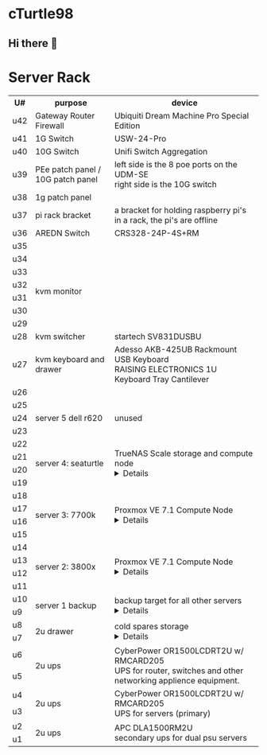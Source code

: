 
# cTurtle98

## Hi there 👋

<!--
**cTurtle98/cTurtle98** is a ✨ _special_ ✨ repository because its `README.md` (this file) appears on your GitHub profile.

Here are some ideas to get you started:

- 🔭 I’m currently working on ...
- 🌱 I’m currently learning ...
- 👯 I’m looking to collaborate on ...
- 🤔 I’m looking for help with ...
- 💬 Ask me about ...
- 📫 How to reach me: ...
- 😄 Pronouns: ...
- ⚡ Fun fact: ...
-->

# Server Rack

<table>
  <tr>
    <th> U# </th>
    <th> purpose </th>
    <th> device </th>
  </tr>
  <tr>
    <td> u42 </td>
    <td> Gateway Router Firewall </td>
    <td>
      Ubiquiti Dream Machine Pro Special Edition
    </td>
  </tr>
  <tr>
    <td> u41 </td>
    <td> 1G Switch </td>
    <td> USW-24-Pro </td>
  </tr>
  <tr>
    <td> u40 </td>
    <td> 10G Switch </td>
    <td> Unifi Switch Aggregation </td>
  </tr>
  <tr>
    <td> u39 </td>
    <td> PEe patch panel / 10G patch panel </td>
    <td> left side is the 8 poe ports on the UDM-SE<br>
         right side is the 10G switch
    </td>
  </tr>
  <tr>
    <td> u38 </td>
    <td> 1g patch panel </td>
    <td>  </td>
  </tr>
  <tr>
    <td> u37 </td>
    <td> pi rack bracket </td>
    <td> a bracket for holding raspberry pi's in a rack, the pi's are offline </td>
  </tr>
  <tr>
    <td> u36 </td>
    <td  > AREDN Switch </td>
    <td  > CRS328-24P-4S+RM </td>
  </tr>
  <tr>
    <td> u35 </td>
  </tr>
  <tr>
    <td> u34 </td>
    <td rowspan="6" > kvm monitor </td>
    <td rowspan="6" > </td>
  </tr>
  <tr>
    <td> u33 </td>
  </tr>
  <tr>
    <td> u32 </td>
  </tr>
  <tr>
    <td> u31 </td>
  </tr>
  <tr>
    <td> u30 </td>
  </tr>
  <tr>
    <td> u29 </td>
  </tr>
  <tr>
    <td> u28 </td>
    <td> kvm switcher </td>
    <td> startech SV831DUSBU </td>
  </tr>
  <tr>
    <td> u27 </td>
    <td> kvm keyboard and drawer </td>
    <td>
      Adesso AKB-425UB Rackmount USB Keyboard <br>
      RAISING ELECTRONICS 1U Keyboard Tray Cantilever
    </td>
  </tr>
  <tr>
    <td> u26 </td>
  </tr>
  <tr>
    <td> u25 </td>
  </tr>
  <tr>
    <td> u24 </td>
    <td> server 5 dell r620 </td>
    <td> unused </td>
  </tr>
  <tr>
    <td> u23 </td>
  </tr>
  <tr>
    <td> u22 </td>
    <td rowspan="4"> server 4: seaturtle </td>
    <td rowspan="4">
    TrueNAS Scale storage and compute node
    <details>
    <ul>
      <li>TrueNAS SCALE OS</li>
      <li>Rosewill 4U RSV-L4500 Chassis</li>
      <li>AMD Ryzen Threadripper 1950X</li>
      <li>Corsair VENGEANCE LPX 64GB (8x8GB) DDR4 2933 C16 memory</li>
      <li>ASRock Fatal1ty X399 Professional Gaming sTR4</li>
      <li>2x Intel SSD 600p Series (512GB, M.2 2280 80mm NVMe PCIe 3.0 x4, 3D1, TLC)</li>
      <li>4x HGST Deskstar NAS 3.5" 8TB 7200 RPM 128MB Cache SATA 6.0Gb/s</li>
      <li>4x 8TB SATA Hard Drive HUH721008ALN600 4Kn</li>
    </ul>
    </details>
    </td>
  </tr><tr><td> u21 </td></tr><tr><td> u20 </td></tr><tr><td> u19 </td></tr>
  <tr>
    <td> u18 </td>
    <td rowspan="4"> server 3: 7700k </td>
    <td rowspan="4">
      Proxmox VE 7.1 Compute Node
      <details>
      <ul>
        <li>Proxmox VE 7.1 OS </li>
        <li>Rosewill 4U RSV-R4000 Chassis </li>
        <li>Intel(R) Core(TM) i7-7700K CPU @ 4.20GHz </li>
        <li>G.SKILL TridentZ Series 32GB (4 x 8GB) 288-Pin DDR4 SDRAM DDR4 3200 </li>
        <li>ASRock Z270 KILLER SLI/AC LGA 1151 Intel Z270 </li>
        <li>2x Intel 660p Series M.2 2280 1TB PCIe NVMe 3.0 x4 QLC SSD</li>
        <li>Mellanox MCX311A-XCAT CX311A ConnectX-3 EN 10G Ethernet 10GbE SFP+ PCIe NIC </li>
        <li>4x HGST Ultrastar 7K3000 3.5in 3TB SATA 6.0Gb/s 7200RPM 64MB Cache Hard Drive</li>
        <li>LG Electronics 14x SATA Blu-ray Internal Rewriter (WH14NS40) </li>
        <li>LG WH16NS40 Blu-ray Rewriter 16x Speed</li>
      </ul>
      </details>
    </td>
  </tr><tr><td> u17 </td></tr><tr><td> u16 </td></tr><tr><td> u15 </td></tr>
  <tr>
    <td> u14 </td>
    <td rowspan="4"> server 2: 3800x </td>
    <td rowspan="4">
      Proxmox VE 7.1 Compute Node
      <details>
      <ul>
        <li>Proxmox VE 7.1 OS</li>
        <li>Rosewill 4U RSV-R4000 Chassis </li>
        <li>AMD Ryzen 7 3800X 4.5ghz </li>
        <li>Corsair Vengeance LPX 32GB (4x8GB) DDR4 DRAM 3200MHz C16 </li>
        <li>AsRock Rack X470D4U Micro ATX Server Motherboard </li>
        <li>2x Crucial P2 1TB 3D NAND NVMe PCIe M.2 SSD (boot drive)</li>
        <li>Mellanox MCX311A-XCAT CX311A ConnectX-3 EN 10G Ethernet 10GbE SFP+ PCIe NIC </li>
        <li>4x HGST Ultrastar 7K3000 3.5in 3TB SATA 6.0Gb/s 7200RPM 64MB Cache Hard Drive</li>
      </ul>
      </details>
    </td>
  </tr><tr><td> u13 </td></tr><tr><td> u12 </td></tr><tr><td> u11 </td></tr>
  <tr>
    <td> u10 </td>
    <td rowspan="2"> server 1 backup </td>
    <td rowspan="2">
      backup target for all other servers
      <details>
        <ul>
          <li>TrueNAS Core OS</li>
          <li>SuperMicro 2U CSE-825 Server Chassis w/ 2x PSU, Backplane SAS825TQ, Rails,8x 3.5 </li>
          <li>Intel(R) Celeron(R) CPU G3930 @ 2.90GHz </li>
          <li>G.SKILL TridentZ Series 32GB (4 x 8GB) 288-Pin DDR4 SDRAM DDR4 3200 </li>
          <li>ASRock B250M PRO4 Motherboard </li>
          <li>ADATA SU800 128GB M.2 2280 SATA 3D NAND Internal SSD (boot ssd)</li>
          <li>Mellanox MCX311A-XCAT CX311A ConnectX-3 EN 10G Ethernet 10GbE SFP+ PCIe NIC </li>
          <li>H220 6Gbps SAS PCI-E 3.0 LSI 9205-8i IT Mode </li>
          <li>8x HGST Ultrastar He8 8TB, Internal,7200 RPM,3.5 inch (HUH728080AL4200) Hard Drive </li>
        <ul>
      </details>
    </td>
  </tr>
  <tr>
    <td> u9 </td>
  </tr>
  <tr>
    <td> u8 </td>
    <td rowspan="2" > 2u drawer</td>
    <td rowspan="2" >
    cold spares storage
    <details>
    <ul>
      <li>1x HGST Ultrastar 7K3000 3.5in 3TB SATA 6.0Gb/s 7200RPM 64MB Cache Hard Drive</li>
      <li>H220 6Gbps SAS PCI-E 3.0 LSI 9205-8i IT Mode </li>
    </ul>
    </details>
    </td>
  </tr>
  <tr>
    <td> u7 </td>
  </tr>
  <tr>
    <td> u6 </td>
    <td rowspan="2"> 2u ups </td>
    <td rowspan="2">
      CyberPower OR1500LCDRT2U w/ RMCARD205 <br>
      UPS for router, switches and other networking applience equipment.
    </td>
  </tr>
  <tr>
    <td> u5 </td>
  </tr>
  <tr>
    <td> u4 </td>
    <td rowspan="2"> 2u ups </td>
    <td rowspan="2">
      CyberPower OR1500LCDRT2U w/ RMCARD205 <br>
      UPS for servers (primary)
    </td>
  </tr>
  <tr>
    <td> u3 </td>
  </tr>
  <tr>
    <td> u2 </td>
    <td rowspan="2" > 2u ups </td>
    <td rowspan="2" >
     APC DLA1500RM2U <br>
     secondary ups for dual psu servers
    </td>
  </tr>
  <tr>
    <td> u1 </td>
  </tr>
</table>
